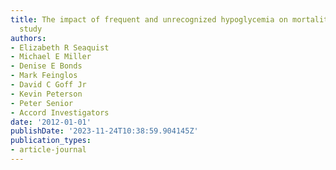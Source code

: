 ```yaml
---
title: The impact of frequent and unrecognized hypoglycemia on mortality in the ACCORD
  study
authors:
- Elizabeth R Seaquist
- Michael E Miller
- Denise E Bonds
- Mark Feinglos
- David C Goff Jr
- Kevin Peterson
- Peter Senior
- Accord Investigators
date: '2012-01-01'
publishDate: '2023-11-24T10:38:59.904145Z'
publication_types:
- article-journal
---
```

